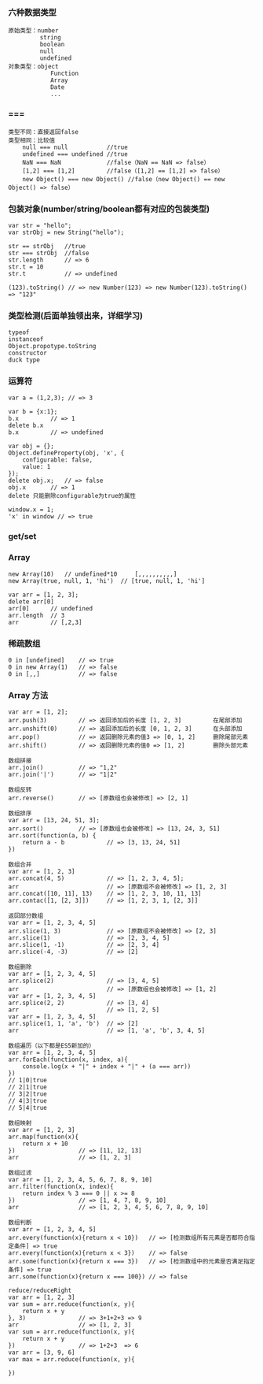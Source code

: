 ### 六种数据类型
    原始类型：number
             string
             boolean
             null
             undefined
    对象类型：object
                Function
                Array
                Date
                ...

### ===
    类型不同：直接返回false
    类型相同：比较值
        null === null           //true
        undefined === undefined //true
        NaN === NaN             //false（NaN == NaN => false）
        [1,2] === [1,2]         //false（[1,2] == [1,2] => false）
        new Object() === new Object() //false（new Object() == new Object() => false）

### 包装对象(number/string/boolean都有对应的包装类型)
    var str = "hello";
    var strObj = new String("hello");

    str == strObj   //true
    str === strObj  //false
    str.length      // => 6
    str.t = 10
    str.t           // => undefined

    (123).toString() // => new Number(123) => new Number(123).toString() => "123"

### 类型检测(后面单独领出来，详细学习)
    typeof
    instanceof
    Object.propotype.toString
    constructor
    duck type

### 运算符
    var a = (1,2,3); // => 3

    var b = {x:1};
    b.x         // => 1
    delete b.x  
    b.x         // => undefined

    var obj = {};
    Object.defineProperty(obj, 'x', {
        configurable: false,
        value: 1
    });
    delete obj.x;   // => false
    obj.x       // => 1
    delete 只能删除configurable为true的属性

    window.x = 1;
    'x' in window // => true

### get/set

### Array
    new Array(10)   // undefined*10     [,,,,,,,,,,]
    new Array(true, null, 1, 'hi')  // [true, null, 1, 'hi']

    var arr = [1, 2, 3];
    delete arr[0]
    arr[0]      // undefined
    arr.length  // 3
    arr         // [,2,3]

### 稀疏数组
    0 in [undefined]    // => true
    0 in new Array(1)   // => false
    0 in [,,]           // => false

### Array 方法
    var arr = [1, 2];
    arr.push(3)         // => 返回添加后的长度 [1, 2, 3]         在尾部添加
    arr.unshift(0)      // => 返回添加后的长度 [0, 1, 2, 3]      在头部添加
    arr.pop()           // => 返回删除元素的值3 => [0, 1, 2]     删除尾部元素
    arr.shift()         // => 返回删除元素的值0 => [1, 2]        删除头部元素

    数组拼接
    arr.join()          // => "1,2"
    arr.join('|')       // => "1|2"

    数组反转
    arr.reverse()       // => [原数组也会被修改] => [2, 1]

    数组排序
    var arr = [13, 24, 51, 3];
    arr.sort()          // => [原数组也会被修改] => [13, 24, 3, 51]
    arr.sort(function(a, b) {
        return a - b            // => [3, 13, 24, 51]
    })

    数组合并
    var arr = [1, 2, 3]
    arr.concat(4, 5)            // => [1, 2, 3, 4, 5];
    arr                         // => [原数组不会被修改] => [1, 2, 3]
    arr.concat([10, 11], 13)    // => [1, 2, 3, 10, 11, 13]
    arr.contac([1, [2, 3]])     // => [1, 2, 3, 1, [2, 3]]

    返回部分数组
    var arr = [1, 2, 3, 4, 5]
    arr.slice(1, 3)             // => [原数组不会被修改] => [2, 3]
    arr.slice(1)                // => [2, 3, 4, 5]
    arr.slice(1, -1)            // => [2, 3, 4]
    arr.slice(-4, -3)           // => [2]

    数组删除
    var arr = [1, 2, 3, 4, 5]
    arr.splice(2)               // => [3, 4, 5]
    arr                         // => [原数组也会被修改] => [1, 2]
    var arr = [1, 2, 3, 4, 5]
    arr.splice(2, 2)            // => [3, 4]
    arr                         // => [1, 2, 5]
    var arr = [1, 2, 3, 4, 5]
    arr.splice(1, 1, 'a', 'b')  // => [2]
    arr                         // => [1, 'a', 'b', 3, 4, 5]

    数组遍历（以下都是ES5新加的）
    var arr = [1, 2, 3, 4, 5]
    arr.forEach(function(x, index, a){
        console.log(x + "|" + index + "|" + (a === arr))
    })
    // 1|0|true
    // 2|1|true
    // 3|2|true
    // 4|3|true
    // 5|4|true

    数组映射
    var arr = [1, 2, 3]
    arr.map(function(x){
        return x + 10
    })                  // => [11, 12, 13]
    arr                 // => [1, 2, 3]

    数组过滤
    var arr = [1, 2, 3, 4, 5, 6, 7, 8, 9, 10]
    arr.filter(function(x, index){
        return index % 3 === 0 || x >= 8
    })                  // => [1, 4, 7, 8, 9, 10]
    arr                 // => [1, 2, 3, 4, 5, 6, 7, 8, 9, 10]

    数组判断
    var arr = [1, 2, 3, 4, 5]
    arr.every(function(x){return x < 10})   // => [检测数组所有元素是否都符合指定条件] => true
    arr.every(function(x){return x < 3})    // => false
    arr.some(function(x){return x === 3})   // => [检测数组中的元素是否满足指定条件] => true
    arr.some(function(x){return x === 100}) // => false

    reduce/reduceRight
    var arr = [1, 2, 3]
    var sum = arr.reduce(function(x, y){
        return x + y
    }, 3)               // => 3+1+2+3 => 9
    arr                 // => [1, 2, 3]
    var sum = arr.reduce(function(x, y){
        return x + y
    })                  // => 1+2+3  => 6
    var arr = [3, 9, 6]
    var max = arr.reduce(function(x, y){

    })
